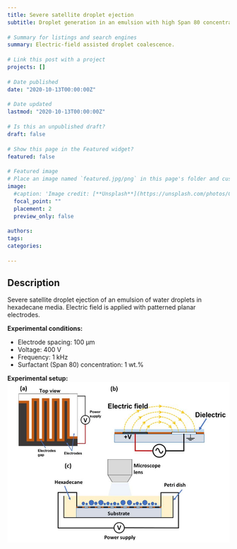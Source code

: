 ```yaml
---
title: Severe satellite droplet ejection
subtitle: Droplet generation in an emulsion with high Span 80 concentration

# Summary for listings and search engines
summary: Electric-field assisted droplet coalescence.

# Link this post with a project
projects: []

# Date published
date: "2020-10-13T00:00:00Z"

# Date updated
lastmod: "2020-10-13T00:00:00Z"

# Is this an unpublished draft?
draft: false

# Show this page in the Featured widget?
featured: false

# Featured image
# Place an image named `featured.jpg/png` in this page's folder and customize its options here.
image:
  #caption: 'Image credit: [**Unsplash**](https://unsplash.com/photos/CpkOjOcXdUY)'
  focal_point: ""
  placement: 2
  preview_only: false

authors:
tags:
categories:

---
```


## Description

Severe satellite droplet ejection of an emulsion of water droplets in hexadecane media. Electric field is applied with patterned planar electrodes.

**Experimental conditions:**
   * Electrode spacing: 100 &mu;m 
   * Voltage: 400 V 
   * Frequency: 1 kHz
   * Surfactant (Span 80) concentration: 1 wt.%

**Experimental setup:**
![screen reader text](setup.JPG)





